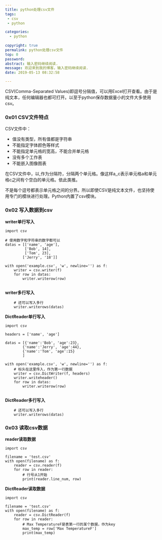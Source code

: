 ```yaml
---
title: python处理csv文件
tags:
 - csv
 - python

categories:
  - python
 
copyright: true
permalink: python处理csv文件
top: 0
password: 
abstract: 输入密码继续阅读.
message: 欢迎来到我的博客，输入密码继续阅读.
date: 2019-05-13 08:32:58

---
```

CSV(Comma-Separated Values)即逗号分隔值，可以用Excel打开查看。由于是纯文本，任何编辑器也都可打开。以至于python保存数据量小的文件大多使用csv。
<!--more-->

### 0x01 CSV文件特点

CSV文件中：

 - 值没有类型，所有值都是字符串
 - 不能指定字体颜色等样式
 - 不能指定单元格的宽高，不能合并单元格
 - 没有多个工作表
 - 不能嵌入图像图表

在CSV文件中，以,作为分隔符，分隔两个单元格。像这样a,,c表示单元格a和单元格c之间有个空白的单元格。依此类推。

不是每个逗号都表示单元格之间的分界。所以即使CSV是纯文本文件，也坚持使用专门的模块进行处理。Python内置了csv模块。

### 0x02 写入数据到csv

**writer单行写入**

```
import csv

# 使用数字和字符串的数字都可以
datas = [['name', 'age'],
         ['Bob', 14],
         ['Tom', 23],
        ['Jerry', '18']]

with open('example.csv', 'w', newline='') as f:
    writer = csv.writer(f)
    for row in datas:
        writer.writerow(row)
        

```

**writer多行写入**

```
    # 还可以写入多行
    writer.writerows(datas)
```

**DictReader单行写入**

```
import csv

headers = ['name', 'age']

datas = [{'name':'Bob', 'age':23},
        {'name':'Jerry', 'age':44},
        {'name':'Tom', 'age':15}
        ]

with open('example.csv', 'w', newline='') as f:
    # 标头在这里传入，作为第一行数据
    writer = csv.DictWriter(f, headers)
    writer.writeheader()
    for row in datas:
        writer.writerow(row)
        

```

**DictReader多行写入**

```
    # 还可以写入多行
    writer.writerows(datas)
```

### 0x03 读取csv数据

**reader读取数据**

```
import csv

filename = 'test.csv'
with open(filename) as f:
    reader = csv.reader(f)
    for row in reader:
        # 行号从1开始
        print(reader.line_num, row)
```

**DictReader读取数据**

```
import csv

filename = 'test.csv'
with open(filename) as f:
    reader = csv.DictReader(f)
    for row in reader:
        # Max TemperatureF是表第一行的某个数据，作为key
        max_temp = row['Max TemperatureF']
        print(max_temp)
```

